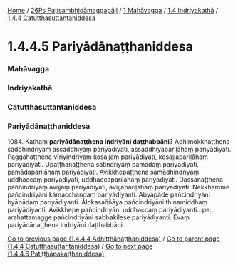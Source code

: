 
[Home](/) / [26Ps Paṭisambhidāmaggapāḷi](/tipitaka/26Ps.md) / [1 Mahāvagga](/tipitaka/26Ps/1.md) / [1.4 Indriyakathā](/tipitaka/26Ps/1/1.4.md) / [1.4.4 Catutthasuttantaniddesa](/tipitaka/26Ps/1/1.4/1.4.4.md)

# 1.4.4.5 Pariyādānaṭṭhaniddesa

### Mahāvagga

### Indriyakathā

### Catutthasuttantaniddesa

### Pariyādānaṭṭhaniddesa

1084\. Kathaṃ **pariyādānaṭṭhena indriyāni daṭṭhabbāni?** Adhimokkhaṭṭhena saddhindriyaṃ assaddhiyaṃ pariyādiyati, assaddhiyapariḷāhaṃ pariyādiyati. Paggahaṭṭhena vīriyindriyaṃ kosajjaṃ pariyādiyati, kosajjapariḷāhaṃ pariyādiyati. Upaṭṭhānaṭṭhena satindriyaṃ pamādaṃ pariyādiyati, pamādapariḷāhaṃ pariyādiyati. Avikkhepaṭṭhena samādhindriyaṃ uddhaccaṃ pariyādiyati, uddhaccapariḷāhaṃ pariyādiyati. Dassanaṭṭhena paññindriyaṃ avijjaṃ pariyādiyati, avijjāpariḷāhaṃ pariyādiyati. Nekkhamme pañcindriyāni kāmacchandaṃ pariyādiyanti. Abyāpāde pañcindriyāni byāpādaṃ pariyādiyanti. Ālokasaññāya pañcindriyāni thinamiddhaṃ pariyādiyanti. Avikkhepe pañcindriyāni uddhaccaṃ pariyādiyanti…pe…  arahattamagge pañcindriyāni sabbakilese pariyādiyanti. Evaṃ pariyādānaṭṭhena indriyāni daṭṭhabbāni.

[Go to previous page (1.4.4.4 Adhiṭṭhānaṭṭhaniddesa)](/tipitaka/26Ps/1/1.4/1.4.4/1.4.4.4.md) / [Go to parent page (1.4.4 Catutthasuttantaniddesa)](/tipitaka/26Ps/1/1.4/1.4.4.md) / [Go to next page (1.4.4.6 Patiṭṭhāpakaṭṭhaniddesa)](/tipitaka/26Ps/1/1.4/1.4.4/1.4.4.6.md)


